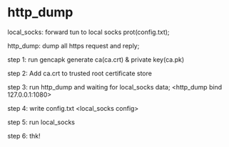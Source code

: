 # http_dump
local_socks: forward tun to local socks prot(config.txt);  

http_dump: dump all https request and reply; <http not supported. use Wireshark>  
 
step 1: run gencapk generate ca(ca.crt) & private key(ca.pk)   

step 2: Add ca.crt to trusted root certificate store    

step 3: run http_dump and waiting for local_socks data; <http_dump bind 127.0.0.1:1080>    

step 4: write config.txt <local_socks config>    

step 5: run local_socks   

step 6: thk!  


 
 
   
